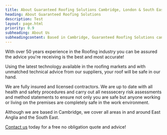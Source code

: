 ```yaml
---
title: About Guaranteed Roofing Solutions Cambridge, London & South East England
heading: About Guaranteed Roofing Solutions
description: Test
layout: page.html
priority: 0.9
subheading: About Us
subheadingcontent: Based in Cambridge, Guaranteed Roofing Solutions can offer you help and advice with any roofing issues you may have. From small leaks and repairs to new build constructions, extensions and refurbishments, no job is too big or small. All work comes with a standard 10 year Guarantee!
---
```


With over 50 years experience in the Roofing industry you can be assured the advice you're receiving is the best and most accurate!

Using the latest technology available in the roofing markets and with unmatched technical advice from our suppliers, your roof will be safe in our hand.

We are fully insured and licensed contractors. We are up to date with all health and safety procedures and carry out all nesssecery risk assessments and method statements to ensure not only you are safe but anyone working or living on the premises are completely safe in the work environment.

Although we are based in Cambridge, we cover all areas in and around East Anglia and the South East.

[Contact us](/contact) today for a free no obligation quote and advice!